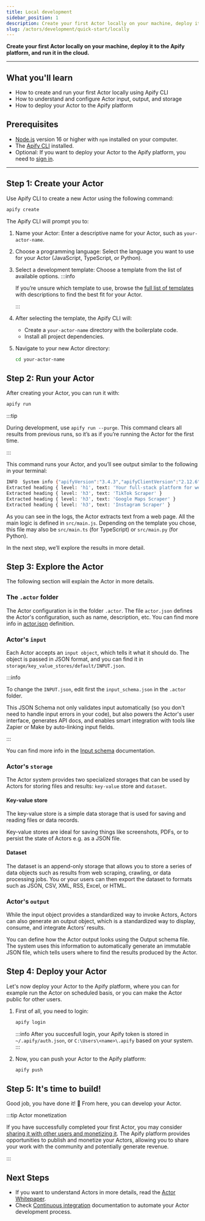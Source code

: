```yaml
---
title: Local development
sidebar_position: 1
description: Create your first Actor locally on your machine, deploy it to the Apify platform, and run it in the cloud.
slug: /actors/development/quick-start/locally
---
```


**Create your first Actor locally on your machine, deploy it to the Apify platform, and run it in the cloud.**

---

## What you'll learn

- How to create and run your first Actor locally using Apify CLI
- How to understand and configure Actor input, output, and storage
- How to deploy your Actor to the Apify platform

## Prerequisites

- [Node.js](https://nodejs.org/en/) version 16 or higher with `npm` installed on your computer.
- The [Apify CLI](/cli/docs/installation) installed.
- Optional: If you want to deploy your Actor to the Apify platform, you need to [sign in](https://console.apify.com/sign-in).

---

## Step 1: Create your Actor

Use Apify CLI to create a new Actor using the following command:

```bash
apify create
```

The Apify CLI will prompt you to:

1. Name your Actor: Enter a descriptive name for your Actor, such as `your-actor-name`.
1. Choose a programming language: Select the language you want to use for your Actor (JavaScript, TypeScript, or Python).
1. Select a development template: Choose a template from the list of available options.
   :::info

   If you’re unsure which template to use, browse the [full list of templates](https://apify.com/templates) with descriptions to find the best fit for your Actor.

   :::
1. After selecting the template, the Apify CLI will:
   - Create a `your-actor-name` directory with the boilerplate code.
   - Install all project dependencies.
1. Navigate to your new Actor directory:
    ```bash
    cd your-actor-name
    ```

## Step 2: Run your Actor

After creating your Actor, you can run it with:

```bash
apify run
```

:::tip

During development, use `apify run --purge`. This command clears all results from previous runs, so it’s as if you’re running the Actor for the first time.

:::

This command runs your Actor, and you’ll see output similar to the following in your terminal:

```bash
INFO  System info {"apifyVersion":"3.4.3","apifyClientVersion":"2.12.6","crawleeVersion":"3.13.10","osType":"Darwin","nodeVersion":"v22.17.0"}
Extracted heading { level: 'h1', text: 'Your full‑stack platform for web scraping' }
Extracted heading { level: 'h3', text: 'TikTok Scraper' }
Extracted heading { level: 'h3', text: 'Google Maps Scraper' }
Extracted heading { level: 'h3', text: 'Instagram Scraper' }
```

As you can see in the logs, the Actor extracts text from a web page. All the main logic is defined in `src/main.js`. Depending on the template you chose, this file may also be `src/main.ts` (for TypeScript) or `src/main.py` (for Python).

In the next step, we’ll explore the results in more detail.

## Step 3: Explore the Actor

<!-- TODO: Add more examples -->

The following section will explain the Actor in more details.

### The `.actor` folder

The Actor configuration is in the folder `.actor`. The file `actor.json` defines the Actor's configuration, such as name, description, etc. You can find more info in [actor.json](https://docs.apify.com/platform/actors/development/actor-definition/actor-json) definition.

### Actor's `input`

Each Actor accepts an `input object`, which tells it what it should do. The object is passed in JSON format, and you can find it in `storage/key_value_stores/default/INPUT.json`.

:::info

To change the `INPUT.json`, edit first the `input_schema.json` in the `.actor` folder. 

This JSON Schema not only validates input automatically (so you don't need to handle input errors in your code), but also powers the Actor's user interface, generates API docs, and enables smart integration with tools like Zapier or Make by auto-linking input fields.

:::

You can find more info in the [Input schema](/platform/actors/development/actor-definition/input-schema) documentation.

### Actor's `storage`

The Actor system provides two specialized storages that can be used by Actors for storing files and results: `key-value` store and `dataset`.

#### Key-value store

The key-value store is a simple data storage that is used for saving and reading files or data records.

Key-value stores are ideal for saving things like screenshots, PDFs, or to persist the state of Actors e.g. as a JSON file.

#### Dataset 

The dataset is an append-only storage that allows you to store a series of data objects such as results from web scraping, crawling, or data processing jobs. You or your users can then export the dataset to formats such as JSON, CSV, XML, RSS, Excel, or HTML.

### Actor's `output`

While the input object provides a standardized way to invoke Actors, Actors can also generate an output object, which is a standardized way to display, consume, and integrate Actors’ results.

You can define how the Actor output looks using the Output schema file. The system uses this information to automatically generate an immutable JSON file, which tells users where to find the results produced by the Actor.

## Step 4: Deploy your Actor

Let's now deploy your Actor to the Apify platform, where you can for example run the Actor on scheduled basis, or you can make the Actor public for other users.

1. First of all, you need to login:

    ```bash
    apify login
    ```

    :::info
    After you succesfull login, your Apify token is stored in `~/.apify/auth.json`, or `C:\Users\<name>\.apify` based on your system.
    :::

1. Now, you can push your Actor to the Apify platform:

    ```bash
    apify push
    ```

## Step 5: It's time to build!

Good job, you have done it! 🎉  From here, you can develop your Actor.

:::tip Actor monetization

If you have successfully completed your first Actor, you may consider [sharing it with other users and monetizing it](../../publishing/index.mdx). The Apify platform provides opportunities to publish and monetize your Actors, allowing you to share your work with the community and potentially generate revenue.

:::

## Next Steps

- If you want to understand Actors in more details, read the [Actor Whitepaper](https://whitepaper.actor/).
- Check [Continuous integration](../deployment/continuous_integration.md) documentation to automate your Actor development process.
